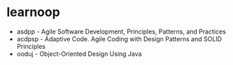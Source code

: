 # learnoop

* asdpp - Agile Software Development, Principles, Patterns, and Practices
* acdpsp - Adaptive Code. Agile Coding with Design Patterns and SOLID Principles
* ooduj - Object-Oriented Design Using Java

